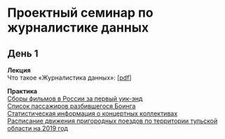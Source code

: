 # Проектный семинар по журналистике данных

## День 1
**Лекция**<br>
Что такое «Журналистика данных»: [[pdf]](/lections/lection_1.pdf)<br>

**Практика**<br>
[Сборы фильмов в России за первый уик-энд](/data/topWeekends_first_week.csv)<br>
[Список пассажиров разбившегося Боинга](https://www.flyuia.com/ua/ua/news/2020/flight-ps752-passenger-list)<br>
[Статистическая информация о концертных коллективах](/data/collectives.csv)<br>
[Расписание движения пригородных поездов по территории тульской области на 2019 год](/data/trains_tula.csv)<br>
